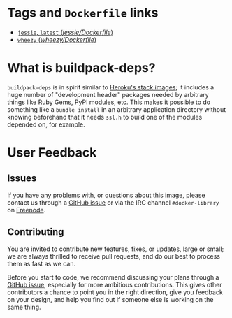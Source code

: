 # Tags and `Dockerfile` links

- [`jessie`, `latest` (*jessie/Dockerfile*)](https://github.com/docker-library/docker-buildpack-deps/blob/c75f8bc5aac9e1f0c7bc4d262038247e6777e204/jessie/Dockerfile)
- [`wheezy` (*wheezy/Dockerfile*)](https://github.com/docker-library/docker-buildpack-deps/blob/c75f8bc5aac9e1f0c7bc4d262038247e6777e204/wheezy/Dockerfile)

# What is buildpack-deps?

`buildpack-deps` is in spirit similar to [Heroku's stack images](https://github.com/heroku/stack-images/blob/master/bin/cedar.sh); it includes a huge number of "development header" packages needed by arbitrary things like Ruby Gems, PyPI modules, etc.  This makes it possible to do something like a `bundle install` in an arbitrary application directory without knowing beforehand that it needs `ssl.h` to build one of the modules depended on, for example.

# User Feedback

## Issues

If you have any problems with, or questions about this image, please contact us
 through a [GitHub issue](https://github.com/docker-library/buildpack-deps/issues) or via the IRC channel
`#docker-library` on [Freenode](https://freenode.net).

## Contributing

You are invited to contribute new features, fixes, or updates, large or small; we are
always thrilled to receive pull requests, and do our best to process them as fast as
we can.

Before you start to code, we recommend discussing your plans through a
[GitHub issue](https://github.com/docker-library/buildpack-deps/issues), especially for more ambitious contributions. This gives
other contributors a chance to point you in the right direction, give you feedback on
your design, and help you find out if someone else is working on the same thing.
